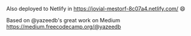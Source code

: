 Also deployed to Netlify in https://jovial-mestorf-8c07a4.netlify.com/ :smile:

Based on @yazeedb's great work on Medium https://medium.freecodecamp.org/@yazeedb
